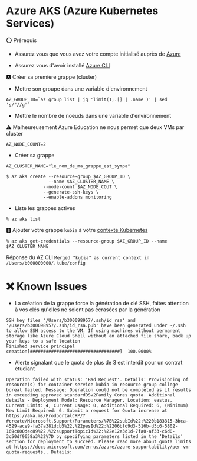 # Azure AKS (Azure Kubernetes Services)

:o: Prérequis

* Assurez vous que vous avez votre compte initialisé auprès de [Azure](https://github.com/CollegeBoreal/Tutoriels/tree/main/2.MicroServices/4.Cloud/2.Public/2.Azure)

* Assurez vous d'avoir installé [Azure CLI](https://github.com/CollegeBoreal/Tutoriels/tree/main/2.MicroServices/4.Cloud/2.Public/2.Azure/cli)

:a: Créer sa première grappe (cluster)

* Mettre son groupe dans une variable d'environnement

```
AZ_GROUP_ID=`az group list | jq 'limit(1;.[] | .name )' | sed 's/"//g'`
```

* Mettre le nombre de noeuds dans une variable d'environnement

:warning: Malheureusement Azure Education ne nous permet que deux VMs par cluster

```
AZ_NODE_COUNT=2 
```

* Créer sa grappe

```
AZ_CLUSTER_NAME="le_nom_de_ma_grappe_est_sympa" 
```


```
$ az aks create --resource-group $AZ_GROUP_ID \
                --name $AZ_CLUSTER_NAME \
              --node-count $AZ_NODE_COUT \
              --generate-ssh-keys \
              --enable-addons monitoring 
```

* Liste les grappes actives

```
% az aks list
```


:b: Ajouter votre grappe `kubia` à votre [contexte Kubernetes](https://github.com/CollegeBoreal/Tutoriels/tree/master/2.Virtualisation/3.Orchestration/1.Kubernetes)

```
% az aks get-credentials --resource-group $AZ_GROUP_ID --name $AZ_CLUSTER_NAME       
```
Réponse du AZ CLI
`Merged "kubia" as current context in /Users/b000000000/.kube/config`




# :x: Known Issues

* La création de la grappe force la génération de clé SSH, faites attention à vos clés qu'elles ne soient pas écrasées par la génération

```
SSH key files '/Users/b300098957/.ssh/id_rsa' and '/Users/b300098957/.ssh/id_rsa.pub' have been generated under ~/.ssh to allow SSH access to the VM. If using machines without permanent storage like Azure Cloud Shell without an attached file share, back up your keys to a safe location
Finished service principal creation[##################################]  100.0000%
```

* Alerte signalant que le quota de plus de 3 est interdit pour un contrat étudiant

`
Operation failed with status: 'Bad Request'. Details: Provisioning of resource(s) for container service kubia in resource group college-boreal failed. Message: Operation could not be completed as it results in exceeding approved standardDSv2Family Cores quota. Additional details - Deployment Model: Resource Manager, Location: eastus, Current Limit: 4, Current Usage: 0, Additional Required: 6, (Minimum) New Limit Required: 6. Submit a request for Quota increase at https://aka.ms/ProdportalCRP/?#create/Microsoft.Support/Parameters/%7B%22subId%22:%220b183315-3bca-4529-ace9-fa37a381dcb5%22,%22pesId%22:%2206bfd9d3-516b-d5c6-5802-169c800dec89%22,%22supportTopicId%22:%22e12e3d1d-7fa0-af33-c6d0-3c50df9658a3%22%7D by specifying parameters listed in the ‘Details’ section for deployment to succeed. Please read more about quota limits at https://docs.microsoft.com/en-us/azure/azure-supportability/per-vm-quota-requests.. Details:
`
